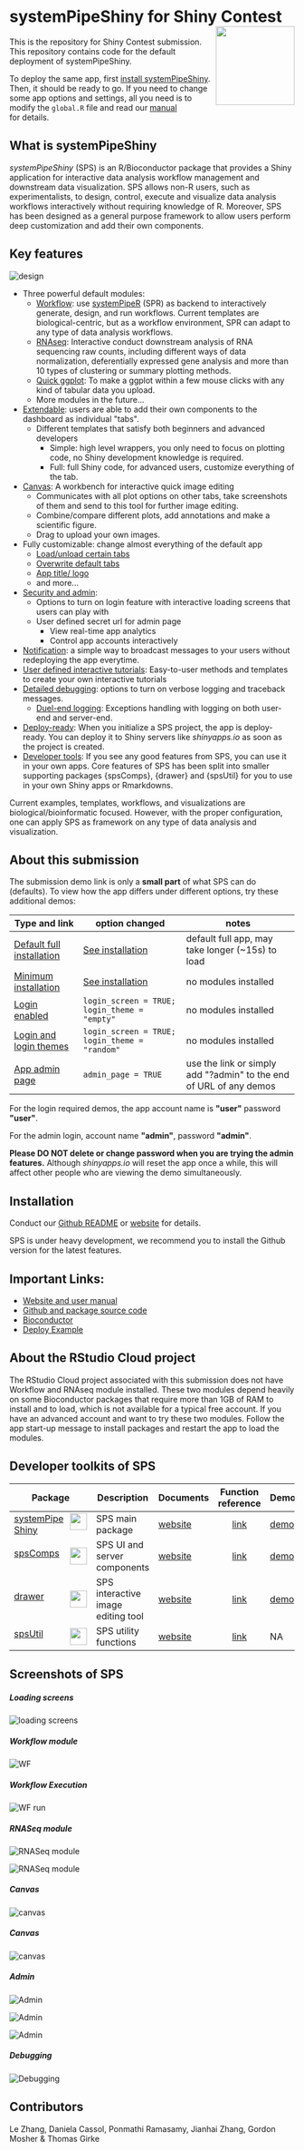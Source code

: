 # systemPipeShiny for Shiny Contest <img src="https://github.com/systemPipeR/systemPipeShiny-book/blob/master/img/sps.png?raw=true" align="right" height="139" />

This is the repository for Shiny Contest submission. This repository contains 
code for the default deployment of systemPipeShiny. 

To deploy the same app, first [install systemPipeShiny](https://systempipe.org/sps/install/).
Then, it should be ready to go. If you need to change some app options and settings, 
all you need is to modify the `global.R` file and read our [manual](https://systempipe.org/sps/adv_features/config/)  
for details. 

## What is systemPipeShiny 
_systemPipeShiny_ (SPS) is an R/Bioconductor package that provides a Shiny 
application for interactive data analysis workflow 
management and downstream data visualization. SPS allows non-R users, 
such as experimentalists, to design, control, execute and visualize data analysis 
workflows interactively without requiring knowledge of R. Moreover, SPS has 
been designed as a general purpose framework to allow users perform deep customization 
and add their own components.

## Key features

![design](https://systempipe.org/sps/img/sps_structure.png)

- Three powerful default modules:
    - [Workflow](https://systempipe.org/sps/modules/workflow/): 
      use [systemPipeR](https://systempipe.org/sp/) (SPR) as backend to 
      interactively generate, design, and run workflows. Current templates 
      are biological-centric, but as a workflow environment, SPR can adapt to any 
      type of data analysis workflows.
    - [RNAseq](https://systempipe.org/sps/modules/rnaseq/): 
      Interactive conduct downstream analysis of RNA sequencing raw counts, including 
      different ways of data normalization, deferentially expressed gene analysis 
      and more than 10 types of clustering or summary plotting methods. 
    - [Quick ggplot](https://systempipe.org/sps/modules/ggplot/): 
      To make a ggplot within a few mouse clicks with any kind of 
      tabular data you upload. 
    - More modules in the future...
- [Extendable](https://systempipe.org/sps/adv_features/tabs/): 
  users are able to add their own components to the dashboard as individual "tabs". 
    - Different templates that satisfy both beginners and advanced developers
        - Simple: high level wrappers, you only need to focus on plotting code, no Shiny 
          development knowledge is required.
        - Full: full Shiny code, for advanced users, customize everything of the tab.
- [Canvas](https://systempipe.org/sps/canvas/): A workbench for interactive quick image editing
    - Communicates with all plot options on other tabs, take screenshots of them and 
      send to this tool for further image editing.
    - Combine/compare different plots, add annotations and make a scientific figure.
    - Drag to upload your own images. 
- Fully customizable: change almost everything of the default app
    - [Load/unload certain tabs](https://systempipe.org/sps/adv_features/displaytabs/)
    - [Overwrite default tabs](https://systempipe.org/sps/adv_features/overwritetabs/)
    - [App title/ logo](https://systempipe.org/sps/adv_features/other_customizations/)
    - and more...
- [Security and admin](https://systempipe.org/sps/adv_features/login/):
    - Options to turn on login feature with interactive loading screens that users can play with
    - User defined secret url for admin page
        - View real-time app analytics
        - Control app accounts interactively
- [Notification](https://systempipe.org/sps/adv_features/notification/):
  a simple way to broadcast messages to your users without redeploying the app everytime. 
- [User defined interactive tutorials](https://systempipe.org/sps/adv_features/guide/):
  Easy-to-user methods and templates to create your own interactive tutorials
- [Detailed debugging](https://systempipe.org/sps/adv_features/debug/):
  options to turn on verbose logging and traceback messages.
    - [Duel-end logging](https://systempipe.org/sps/dev/spscomps/server/#shinycatch): 
      Exceptions handling with logging on both user-end and server-end. 
- [Deploy-ready](https://systempipe.org/sps/deploy/):
  When you initialize a SPS project, the app is deploy-ready. You can deploy it 
  to Shiny servers like _shinyapps.io_ as soon as the project is created. 
- [Developer tools](https://systempipe.org/sps/dev/): If you see any good features 
  from SPS, you can use it in your own apps. Core features of SPS has 
  been split into smaller supporting packages {spsComps}, {drawer} and {spsUtil} for
  you to use in your own Shiny apps or Rmarkdowns.


Current examples, templates, workflows, and visualizations are 
biological/bioinformatic focused. However, with the proper configuration, 
one can apply SPS as framework on any type of data analysis and visualization.


## About this submission
The submission demo link is only a **small part** of what SPS can do (defaults). To view
how the app differs under different options, try these additional demos:

| Type and link| option changed | notes |
| --- | --- | --- |
| [Default full installation](https://tgirke.shinyapps.io/systemPipeShiny/) | [See installation](#installation) | default full app, may take longer (~15s) to load |
| [Minimum installation](https://tgirke.shinyapps.io/systemPipeShiny_min/) | [See installation](#installation) | no modules installed |
| [Login enabled](https://tgirke.shinyapps.io/systemPipeShiny_loading/) | `login_screen = TRUE; login_theme = "empty"` | no modules installed |
| [Login and login themes](https://tgirke.shinyapps.io/systemPipeShiny_loading_theme/) | `login_screen = TRUE; login_theme = "random"` | no modules installed |
| [App admin page](https://tgirke.shinyapps.io/systemPipeShiny_loading/?admin) | `admin_page = TRUE` | use the link or simply add "?admin" to the end of URL of any demos |

For the login required demos, the app account name is **"user"** password **"user"**.

For the admin login, account name **"admin"**, password **"admin"**.

**Please DO NOT delete or change password when you are trying the admin features.**
Although _shinyapps.io_ will reset the app once a while, this will affect other people 
who are viewing the demo simultaneously. 

## Installation
Conduct our [Github README](https://github.com/systemPipeR/systemPipeShiny) 
or [website](https://systempipe.org/sps/install/) for details.

SPS is under heavy development, we recommend you to install the Github version 
for the latest features. 

## Important Links:

- [Website and user manual](https://systempipe.org/sps/)
- [Github and package source code](https://github.com/systemPipeR/systemPipeShiny)
- [Bioconductor](http://bioconductor.org/packages/release/bioc/html/systemPipeShiny.html)
- [Deploy Example](https://github.com/systemPipeR/spsDemo)

## About the RStudio Cloud project
The RStudio Cloud project associated with this submission does not have Workflow 
and RNAseq module installed. These two modules depend heavily on some Bioconductor 
packages that require more than 1GB of RAM to install and to load, which is not 
available for a typical free account. If you have an advanced account and want to 
try these two modules. Follow the app start-up message to install packages and restart 
the app to load the modules. 

## Developer toolkits of SPS

| Package | Description | Documents | Function reference | Demo |
| --- | --- | --- | :---: | --- |
|<img src="https://github.com/systemPipeR/systemPipeR.github.io/blob/main/static/images/sps_small.png?raw=true" align="right" height="30" width="30"/>[systemPipeShiny](https://github.com/systemPipeR/systemPipeShiny) | SPS main package |[website](https://systempipe.org/sps/)|[link](https://systempipe.org/sps/funcs/sps/reference/)  | [demo](https://tgirke.shinyapps.io/systemPipeShiny/)|
|<img src="https://github.com/systemPipeR/systemPipeR.github.io/blob/main/static/images/spscomps.png?raw=true" align="right" height="30" width="30" />[spsComps](https://github.com/lz100/spsComps) | SPS UI and server components |[website](https://systempipe.org/sps/dev/spscomps/)|[link](https://systempipe.org/sps/funcs/spscomps/reference/)  | [demo](https://lezhang.shinyapps.io/spsComps)|
|<img src="https://github.com/systemPipeR/systemPipeR.github.io/blob/main/static/images/drawer.png?raw=true" align="right" height="30" width="30" />[drawer](https://github.com/lz100/drawer) | SPS interactive image editing tool |[website](https://systempipe.org/sps/dev/drawer/)|[link](https://systempipe.org/sps/funcs/drawer/reference/)  | [demo](https://lezhang.shinyapps.io/drawer)|
|<img src="https://github.com/systemPipeR/systemPipeR.github.io/blob/main/static/images/spsutil.png?raw=true" align="right" height="30" width="30" />[spsUtil](https://github.com/lz100/spsUtil) | SPS utility functions |[website](https://systempipe.org/sps/dev/spsutil/)|[link](https://systempipe.org/sps/funcs/spsutil/reference/)  | NA|

## Screenshots of SPS

##### Loading screens
![loading screens](https://github.com/systemPipeR/systemPipeR.github.io/blob/main/static/sps/img/loading_theme.gif?raw=true)

##### Workflow module

![WF](https://github.com/systemPipeR/systemPipeR.github.io/blob/main/static/sps/img/wf_main.png?raw=true)

##### Workflow Execution
![WF run](https://github.com/systemPipeR/systemPipeR.github.io/blob/main/static/sps/img/wf_run.png?raw=true)

##### RNASeq module
![RNASeq module](https://github.com/systemPipeR/systemPipeR.github.io/blob/main/static/sps/img/rnaseq_deg.png?raw=true)

![RNASeq module](https://github.com/systemPipeR/systemPipeR.github.io/blob/main/static/sps/img/rnaseq_heatmap.png?raw=true)

##### Canvas 
![canvas](https://github.com/systemPipeR/systemPipeR.github.io/blob/main/static/sps/img/canvas.png?raw=true)

##### Canvas 
![canvas](https://github.com/systemPipeR/systemPipeR.github.io/blob/main/static/sps/img/canvas.png?raw=true)

##### Admin
![Admin](https://github.com/systemPipeR/systemPipeR.github.io/blob/main/static/sps/img/admin_login.png?raw=true)

![Admin](https://github.com/systemPipeR/systemPipeR.github.io/blob/main/static/sps/img/admin_server_info.png?raw=true)

![Admin](https://github.com/systemPipeR/systemPipeR.github.io/blob/main/static/sps/img/admin_user_control.png?raw=true)

##### Debugging
![Debugging](https://github.com/systemPipeR/systemPipeR.github.io/blob/main/static/sps/img/logging.png?raw=true)

## Contributors
Le Zhang, Daniela Cassol, Ponmathi Ramasamy, Jianhai Zhang, Gordon Mosher & Thomas Girke



